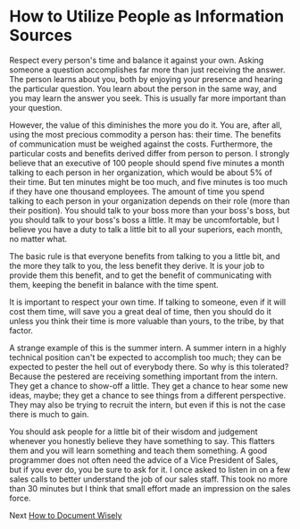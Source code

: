 # How to Utilize People as Information Sources
[//]: # (Version:1.0.0)
Respect every person's time and balance it against your own. Asking someone a question accomplishes far more than just receiving the answer. The person learns about you, both by enjoying your presence and hearing the particular question. You learn about the person in the same way, and you may learn the answer you seek. This is usually far more important than your question.

However, the value of this diminishes the more you do it. You are, after all, using the most precious commodity a person has: their time. The benefits of communication must be weighed against the costs. Furthermore, the particular costs and benefits derived differ from person to person. I strongly believe that an executive of 100 people should spend five minutes a month talking to each person in her organization, which would be about 5% of their time. But ten minutes might be too much, and five minutes is too much if they have one thousand employees. The amount of time you spend talking to each person in your organization depends on their role (more than their position). You should talk to your boss more than your boss's boss, but you should talk to your boss's boss a little. It may be uncomfortable, but I believe you have a duty to talk a little bit to all your superiors, each month, no matter what.

The basic rule is that everyone benefits from talking to you a little bit, and the more they talk to you, the less benefit they derive. It is your job to provide them this benefit, and to get the benefit of communicating with them, keeping the benefit in balance with the time spent.

It is important to respect your own time. If talking to someone, even if it will cost them time, will save you a great deal of time, then you should do it unless you think their time is more valuable than yours, to the tribe, by that factor.

A strange example of this is the summer intern. A summer intern in a highly technical position can't be expected to accomplish too much; they can be expected to pester the hell out of everybody there. So why is this tolerated? Because the pestered are receiving something important from the intern. They get a chance to show-off a little. They get a chance to hear some new ideas, maybe; they get a chance to see things from a different perspective. They may also be trying to recruit the intern, but even if this is not the case there is much to gain.

You should ask people for a little bit of their wisdom and judgement whenever you honestly believe they have something to say. This flatters them and you will learn something and teach them something. A good programmer does not often need the advice of a Vice President of Sales, but if you ever do, you be sure to ask for it. I once asked to listen in on a few sales calls to better understand the job of our sales staff. This took no more than 30 minutes but I think that small effort made an impression on the sales force.

Next [How to Document Wisely](05-How-to-Document-Wisely.md)